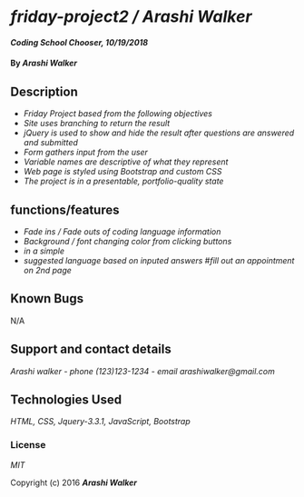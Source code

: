 # _friday-project2 / Arashi Walker_

#### _Coding School Chooser, 10/19/2018_

#### By _Arashi Walker_

## Description

* _Friday Project based from the following objectives_
* _Site uses branching to return the result_
* _jQuery is used to show and hide the result after questions are answered and submitted_
* _Form gathers input from the user_
* _Variable names are descriptive of what they represent_
* _Web page is styled using Bootstrap and custom CSS_
* _The project is in a presentable, portfolio-quality state_

## functions/features

* _Fade ins / Fade outs of coding language information_
* _Background / font changing color from clicking buttons_
* _in a simple_
* _suggested language based on inputed answers_
#_fill out an appointment on 2nd page_

## Known Bugs

N/A

## Support and contact details

_Arashi walker - phone (123)123-1234 - email arashiwalker@gmail.com_

## Technologies Used

_HTML,_ _CSS,_ _Jquery-3.3.1,_ _JavaScript,_ _Bootstrap_


### License

*MIT*

Copyright (c) 2016 **_Arashi Walker_**
